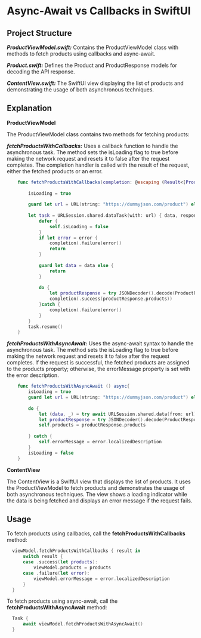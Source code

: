 # Async-Await vs Callbacks in SwiftUI

## Project Structure

***ProductViewModel.swift:*** Contains the ProductViewModel class with methods to fetch products using callbacks and async-await.

***Product.swift:*** Defines the Product and ProductResponse models for decoding the API response.

***ContentView.swift:*** The SwiftUI view displaying the list of products and demonstrating the usage of both asynchronous techniques.

## Explanation

**ProductViewModel**

The ProductViewModel class contains two methods for fetching products:

***fetchProductsWithCallbacks:*** Uses a callback function to handle the asynchronous task. The method sets the isLoading flag to true before making the network request and resets it to false after the request completes. The completion handler is called with the result of the request, either the fetched products or an error.
``` swift
    func fetchProductsWithCallbacks(completion: @escaping (Result<[Product], Error>) -> Void)  {
        
        isLoading = true
        
        guard let url = URL(string: "https://dummyjson.com/product") else { return }
        
        let task = URLSession.shared.dataTask(with: url) { data, response, error in
            defer {
                self.isLoading = false
            }
            if let error = error {
                completion(.failure(error))
                return
            }
            
            guard let data = data else {
                return
            }
            
            do {
                let productResponse = try JSONDecoder().decode(ProductResponse.self, from: data)
                completion(.success(productResponse.products))
            }catch {
                completion(.failure(error))
            }
        }
        task.resume()
    }
```

***fetchProductsWithAsyncAwait:*** Uses the async-await syntax to handle the asynchronous task. The method sets the isLoading flag to true before making the network request and resets it to false after the request completes. If the request is successful, the fetched products are assigned to the products property; otherwise, the errorMessage property is set with the error description.

``` swift
    func fetchProductsWithAsyncAwait () async{
        isLoading = true
        guard let url = URL(string: "https://dummyjson.com/product") else { return }
        
        do {
            let (data, _) = try await URLSession.shared.data(from: url)
            let productResponse = try JSONDecoder().decode(ProductResponse.self, from: data)
            self.products = productResponse.products
            
        } catch {
            self.errorMessage = error.localizedDescription
        }
        isLoading = false
    }
```

**ContentView**

The ContentView is a SwiftUI view that displays the list of products. It uses the ProductViewModel to fetch products and demonstrates the usage of both asynchronous techniques. The view shows a loading indicator while the data is being fetched and displays an error message if the request fails.

## Usage

To fetch products using callbacks, call the **fetchProductsWithCallbacks** method:
``` swift
  viewModel.fetchProductsWithCallbacks { result in
      switch result {
      case .success(let products):
          viewModel.products = products
      case .failure(let error):
          viewModel.errorMessage = error.localizedDescription
      }
  }

```
To fetch products using async-await, call the **fetchProductsWithAsyncAwait** method:
``` swift
  Task {
      await viewModel.fetchProductsWithAsyncAwait()
  }

```


